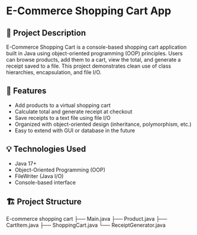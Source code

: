 # E-Commerce Shopping Cart App  
## 📝 Project Description  
E-Commerce Shopping Cart is a console-based shopping cart application built in Java using object-oriented programming (OOP) principles. Users can browse products, add them to a cart, view the total, and generate a receipt saved to a file. This project demonstrates clean use of class hierarchies, encapsulation, and file I/O.  
## 📄 Features  
- Add products to a virtual shopping cart  
- Calculate total and generate receipt at checkout  
- Save receipts to a text file using file I/O  
- Organized with object-oriented design (inheritance, polymorphism, etc.)  
- Easy to extend with GUI or database in the future  
## 💡 Technologies Used  
- Java 17+  
- Object-Oriented Programming (OOP)  
- FileWriter (Java I/O)  
- Console-based interface
## 🏗️ Project Structure
E-commerce shopping cart
├── Main.java
├── Product.java
├── CartItem.java
├── ShoppingCart.java
└── ReceiptGenerator.java
